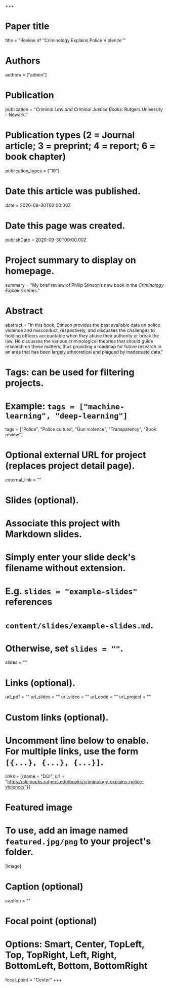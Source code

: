 +++
# Paper title
title = "Review of ‘‘Criminology Explains Police Violence’’"

# Authors
authors = ["admin"]

# Publication
publication = "*Criminal Law and Criminal Justice Books*: Rutgers University - Newark."

# Publication types (2 = Journal article; 3 = preprint; 4 = report; 6 = book chapter)
publication_types = ["10"]

# Date this article was published.
date = 2020-09-30T00:00:00Z

# Date this page was created.
publishDate = 2020-09-30T00:00:00Z

# Project summary to display on homepage.
summary = "My brief review of Philip Stinson’s new book in the *Criminology Explains* series."

# Abstract
abstract = "In this book, Stinson provides the best available data on police violence and misconduct, respectively, and discusses the challenges to holding officers accountable when they abuse their authority or break the law. He discusses the various criminological theories that should guide research on these matters, thus providing a roadmap for future research in an area that has been largely atheoretical and plagued by inadequate data." 

# Tags: can be used for filtering projects.
# Example: `tags = ["machine-learning", "deep-learning"]`
tags = ["Police", "Police culture", "Gun violence", "Transparency", "Book review"]

# Optional external URL for project (replaces project detail page).
external_link = ""

# Slides (optional).
#   Associate this project with Markdown slides.
#   Simply enter your slide deck's filename without extension.
#   E.g. `slides = "example-slides"` references 
#   `content/slides/example-slides.md`.
#   Otherwise, set `slides = ""`.
slides = ""

# Links (optional).
url_pdf = ""
url_slides = ""
url_video = ""
url_code = ""
url_project = ""

# Custom links (optional).
#   Uncomment line below to enable. For multiple links, use the form `[{...}, {...}, {...}]`.
links = [{name = "DOI", url = "https://clcjbooks.rutgers.edu/books/criminology-explains-police-violence/"}]

# Featured image
# To use, add an image named `featured.jpg/png` to your project's folder. 
[image]
  # Caption (optional)
  caption = ""
  
  # Focal point (optional)
  # Options: Smart, Center, TopLeft, Top, TopRight, Left, Right, BottomLeft, Bottom, BottomRight
  focal_point = "Center"
+++



